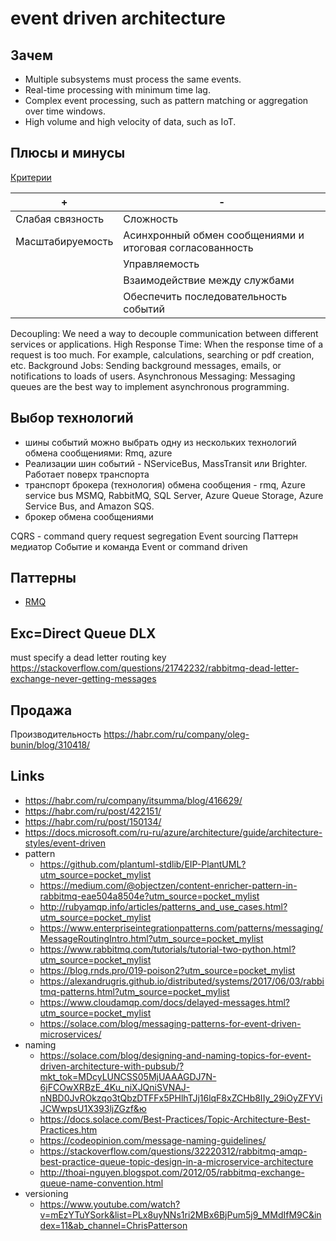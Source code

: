 # event driven architecture

## Зачем

* Multiple subsystems must process the same events.
* Real-time processing with minimum time lag.
* Complex event processing, such as pattern matching or aggregation over time windows.
* High volume and high velocity of data, such as IoT.

## Плюсы и минусы

[Критерии](arch.criteria.md)

| + | - |
| - | - |
| Слабая связность | Сложность |
| Масштабируемость | Асинхронный обмен сообщениями и итоговая согласованность |
|| Управляемость |
|| Взаимодействие между службами |
|| Обеспечить последовательность событий |

Decoupling: We need a way to decouple communication between different services or applications.
High Response Time: When the response time of a request is too much. For example, calculations, searching or pdf creation, etc.
Background Jobs: Sending background messages, emails, or notifications to loads of users.
Asynchronous Messaging: Messaging queues are the best way to implement asynchronous programming.


## Выбор технологий

* шины событий можно выбрать одну из нескольких технологий обмена сообщениями: Rmq, azure
* Реализации шин событий - NServiceBus, MassTransit или Brighter. Работает поверх транспорта
* транспорт брокера (технология) обмена сообщения - rmq, Azure service bus
MSMQ, RabbitMQ, SQL Server, Azure Queue Storage, Azure Service Bus, and Amazon SQS.
* брокер обмена сообщениями

CQRS - command query request segregation
Event sourcing
Паттерн медиатор
Событие и команда
Event or command driven


## Паттерны

* [RMQ](rmq.md)


## Exc=Direct Queue DLX

must specify a dead letter routing key https://stackoverflow.com/questions/21742232/rabbitmq-dead-letter-exchange-never-getting-messages

## Продажа

Производительность https://habr.com/ru/company/oleg-bunin/blog/310418/

## Links

* https://habr.com/ru/company/itsumma/blog/416629/
* https://habr.com/ru/post/422151/
* https://habr.com/ru/post/150134/
* https://docs.microsoft.com/ru-ru/azure/architecture/guide/architecture-styles/event-driven
* pattern
  * https://github.com/plantuml-stdlib/EIP-PlantUML?utm_source=pocket_mylist
  * https://medium.com/@objectzen/content-enricher-pattern-in-rabbitmq-eae504a8504e?utm_source=pocket_mylist
  * http://rubyamqp.info/articles/patterns_and_use_cases.html?utm_source=pocket_mylist
  * https://www.enterpriseintegrationpatterns.com/patterns/messaging/MessageRoutingIntro.html?utm_source=pocket_mylist
  * https://www.rabbitmq.com/tutorials/tutorial-two-python.html?utm_source=pocket_mylist
  * https://blog.rnds.pro/019-poison2?utm_source=pocket_mylist
  * https://alexandrugris.github.io/distributed/systems/2017/06/03/rabbitmq-patterns.html?utm_source=pocket_mylist
  * https://www.cloudamqp.com/docs/delayed-messages.html?utm_source=pocket_mylist
  * https://solace.com/blog/messaging-patterns-for-event-driven-microservices/
* naming 
  * https://solace.com/blog/designing-and-naming-topics-for-event-driven-architecture-with-pubsub/?mkt_tok=MDcyLUNCSS05MjUAAAGDJ7N-6jFCOwXRBzE_4Ku_niXJQniSVNAJ-nNBD0JvROkzqo3tQbzDTFFx5PHlhTJj16lqF8xZCHb8IIy_29iOyZFYViJCWwpsU1X393ljZGzf&ю
  * https://docs.solace.com/Best-Practices/Topic-Architecture-Best-Practices.htm
  * https://codeopinion.com/message-naming-guidelines/
  * https://stackoverflow.com/questions/32220312/rabbitmq-amqp-best-practice-queue-topic-design-in-a-microservice-architecture
  * http://thoai-nguyen.blogspot.com/2012/05/rabbitmq-exchange-queue-name-convention.html
* versioning
  * https://www.youtube.com/watch?v=mEzYTuYSork&list=PLx8uyNNs1ri2MBx6BjPum5j9_MMdIfM9C&index=11&ab_channel=ChrisPatterson
